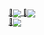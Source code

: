 <a href="https://github.com/zainkhan1994">
  🚀<img align="center" src="https://github-readme-streak-stats.herokuapp.com?user=zainkhan1994&theme=dark&hide_border=true&border_radius=4&date_format=M%20j%5B%2C%20Y%5D&mode=weekly&card_width=500)](https://git.io/streak-stats" />
</a>

<a href="https://github.com/zainkhan1994">
  🚀<img align="center" src="https://github-readme-stats.vercel.app/api?username=zainkhan1994&show_icons=true&theme=material-palenight" />
</a><br>

<a href="https://github.com/zainkhan1994">
  🚀<img align="center" src="https://github-readme-stats.vercel.app/api/top-langs/?username=zainkhan1994&layout=compact&theme=material-palenight" />
</a><br>

  
